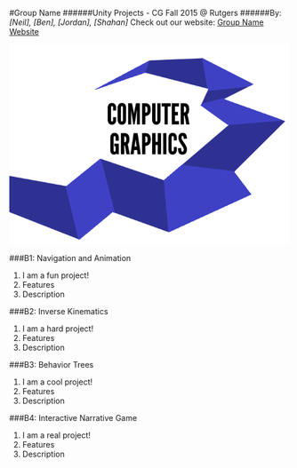 #Group Name
######Unity Projects - CG Fall 2015 @ Rutgers
######By: *[Neil], [Ben], [Jordan], [Shahan]*
Check out our website: [Group Name Website](http://sia.github.io/CGB1/ "Example Game!")

![alt text](teamLogo2.png)

###B1: Navigation and Animation
1. I am a fun project!
2. Features
3. Description

###B2: Inverse Kinematics
1. I am a hard project!
2. Features
3. Description

###B3: Behavior Trees
1. I am a cool project!
2. Features
3. Description

###B4: Interactive Narrative Game
1. I am a real project!
2. Features
3. Description
